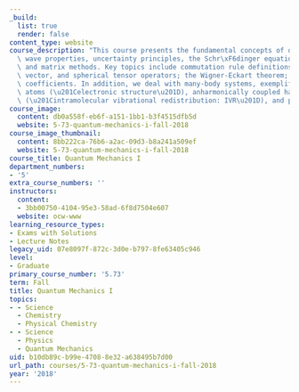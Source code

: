 ```yaml
---
_build:
  list: true
  render: false
content_type: website
course_description: "This course presents the fundamental concepts of quantum mechanics:\
  \ wave properties, uncertainty principles, the Schr\xF6dinger equation, and operator\
  \ and matrix methods. Key topics include commutation rule definitions of scalar,\
  \ vector, and spherical tensor operators; the Wigner-Eckart theorem; and 3j (Clebsch-Gordan)\
  \ coefficients. In addition, we deal with many-body systems, exemplified by many-electron\
  \ atoms (\u201Celectronic structure\u201D), anharmonically coupled harmonic oscillators\
  \ (\u201Cintramolecular vibrational redistribution: IVR\u201D), and periodic solids."
course_image:
  content: db0a558f-eb6f-a151-1bb1-b3f4515dfb5d
  website: 5-73-quantum-mechanics-i-fall-2018
course_image_thumbnail:
  content: 8bb222ca-76b6-a2ac-09d3-b8a241a509ef
  website: 5-73-quantum-mechanics-i-fall-2018
course_title: Quantum Mechanics I
department_numbers:
- '5'
extra_course_numbers: ''
instructors:
  content:
  - 3bb00750-4104-95e3-58ad-6f8d7504e607
  website: ocw-www
learning_resource_types:
- Exams with Solutions
- Lecture Notes
legacy_uid: 07e8097f-872c-3d0e-b797-8fe63405c946
level:
- Graduate
primary_course_number: '5.73'
term: Fall
title: Quantum Mechanics I
topics:
- - Science
  - Chemistry
  - Physical Chemistry
- - Science
  - Physics
  - Quantum Mechanics
uid: b10db89c-b99e-4708-8e32-a638495b7d00
url_path: courses/5-73-quantum-mechanics-i-fall-2018
year: '2018'
---
```

